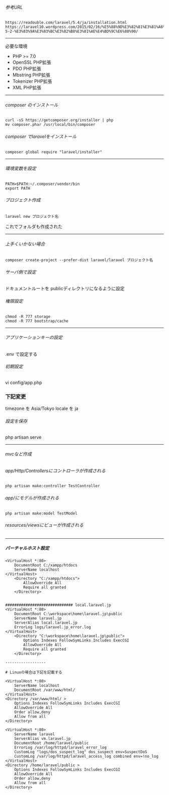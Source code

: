 ###### 参考URL 
    https://readouble.com/laravel/5.4/ja/installation.html
    https://laravel10.wordpress.com/2015/02/16/%E5%88%9D%E3%82%81%E3%81%A6%E3%81%AElaravel-5-2-%E3%83%9A%E3%83%BC%E3%82%B8%E3%81%AE%E4%BD%9C%E6%88%90/

---------

必要な環境

- PHP >= 7.0
- OpenSSL PHP拡張
- PDO PHP拡張
- Mbstring PHP拡張
- Tokenizer PHP拡張
- XML PHP拡張

---------

###### composer のインストール
    curl -sS https://getcomposer.org/installer | php
    mv composer.phar /usr/local/bin/composer

###### composer でlaravelをインストール
    composer global require "laravel/installer"

---------

###### 環境変数を設定
    PATH=$PATH:~/.composer/vendor/bin
    export PATH

###### プロジェクト作成
    laravel new プロジェクト名

これでフォルダも作成された

---------

###### 上手くいかない場合
    composer create-project --prefer-dist laravel/laravel プロジェクト名


###### サーバ側で設定
ドキュメントルートを publicディレクトリになるように設定

###### 権限設定
    chmod -R 777 storage
    chmod -R 777 bootstrap/cache

---------

###### アプリケーションキーの設定
.env で設定する

###### 初期設定
vi config/app.php

 ### 下記変更
 timezone を Asia/Tokyo
 locale を ja
 
###### 設定を保存
php artisan serve

---------

###### mvcなど作成
###### app/Http/Controllersにコントローラが作成される
    php artisan make:controller TestController

###### app/にモデルが作成される
    php artisan make:model TestModel

###### resources/viewsにビューが作成される

----------

##### バーチャルホスト設定

    <VirtualHost *:80>
        DocumentRoot C:/xampp/htdocs
        ServerName localhost
    </VirtualHost>
        <Directory "C:/xampp/htdocs">
            AllowOverride All
            Require all granted
        </Directory>


    ############################## local.laravel.jp
    <VirtualHost *:80>
        DocumentRoot C:\workspace\home\laravel.jp\public
        ServerName laravel.jp
        ServerAlias local.laravel.jp
        ErrorLog logs/laravel.jp_error.log
    </VirtualHost>
        <Directory "C:\workspace\home\laravel.jp\public">
            Options Indexes FollowSymLinks Includes ExecCGI
            AllowOverride All
            Require all granted
        </Directory>
    
    ------------------  
    
    # Linuxの場合は下記を記載する
    
    <VirtualHost *:80>
        ServerName localhost
        DocumentRoot /var/www/html/
    </VirtualHost>
    <Directory /var/www/html/ >
        Options Indexes FollowSymLinks Includes ExecCGI
        AllowOverride All
        Order allow,deny
        Allow from all
    </Directory>

    <VirtualHost *:80>
        ServerName laravel
        ServerAlias vm.laravel.jp
        DocumentRoot /home/laravel/public
        ErrorLog /var/log/httpd/laravel_error_log
        CustomLog "logs/dos_suspect_log" dos_suspect env=SuspectDoS
        CustomLog /var/log/httpd/laravel_access_log combined env=!no_log
    </VirtualHost>
    <Directory /home/laravel/public >
        Options Indexes FollowSymLinks Includes ExecCGI
        AllowOverride All
        Order allow,deny
        Allow from all
    </Directory>

